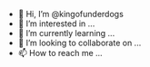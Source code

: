 - 👋 Hi, I’m @kingofunderdogs
- 👀 I’m interested in ...
- 🌱 I’m currently learning ...
- 💞️ I’m looking to collaborate on ...
- 📫 How to reach me ...

<!---
kingofunderdogs/kingofunderdogs is a ✨ special ✨ repository because its `README.md` (this file) appears on your GitHub profile.
You can click the Preview link to take a look at your changes.
--->
